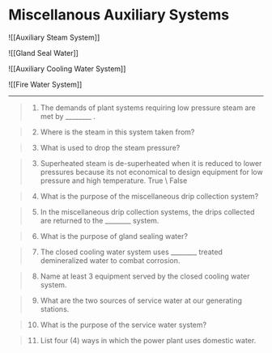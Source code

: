 # Miscellanous Auxiliary Systems

![[Auxiliary Steam System]]

![[Gland Seal Water]]

![[Auxiliary Cooling Water System]]

![[Fire Water System]]

---

>1. The demands of plant systems requiring low pressure steam are met by ________ .

>2. Where is the steam in this system taken from?

>3. What is used to drop the steam pressure?

>3. Superheated steam is de-superheated when it is reduced to lower pressures because its not economical to design equipment for low pressure and high temperature. True \ False

>4. What is the purpose of the miscellaneous drip collection system?

>5. In the miscellaneous drip collection systems, the drips collected are returned to the ________ system.

>6. What is the purpose of gland sealing water?

>7. The closed cooling water system uses ________ treated demineralized water to combat corrosion.

>8. Name at least 3 equipment served by the closed cooling water system.

>9. What are the two sources of service water at our generating stations.

>10. What is the purpose of the service water system? 

>11. List four (4) ways in which the power plant uses domestic water.